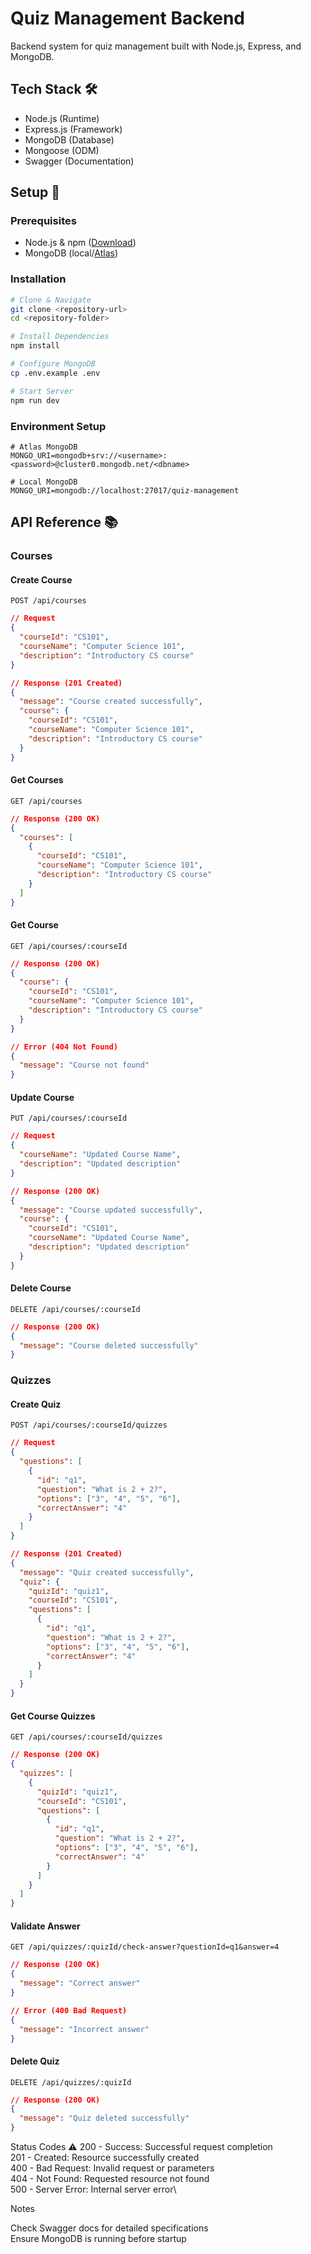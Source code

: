 # Quiz Management Backend

Backend system for quiz management built with Node.js, Express, and MongoDB.

## Tech Stack 🛠️
- Node.js (Runtime)
- Express.js (Framework)
- MongoDB (Database)
- Mongoose (ODM)
- Swagger (Documentation)

## Setup 🚀
### Prerequisites
- Node.js & npm ([Download](https://nodejs.org/))
- MongoDB (local/[Atlas](https://www.mongodb.com/cloud/atlas))

### Installation
```bash
# Clone & Navigate
git clone <repository-url>
cd <repository-folder>

# Install Dependencies
npm install

# Configure MongoDB
cp .env.example .env

# Start Server
npm run dev
```

### Environment Setup
```env
# Atlas MongoDB
MONGO_URI=mongodb+srv://<username>:<password>@cluster0.mongodb.net/<dbname>

# Local MongoDB
MONGO_URI=mongodb://localhost:27017/quiz-management
```

## API Reference 📚

### Courses

#### Create Course
`POST /api/courses`
```json
// Request
{
  "courseId": "CS101",
  "courseName": "Computer Science 101",
  "description": "Introductory CS course"
}

// Response (201 Created)
{
  "message": "Course created successfully",
  "course": {
    "courseId": "CS101",
    "courseName": "Computer Science 101",
    "description": "Introductory CS course"
  }
}
```

#### Get Courses
`GET /api/courses`
```json
// Response (200 OK)
{
  "courses": [
    {
      "courseId": "CS101",
      "courseName": "Computer Science 101",
      "description": "Introductory CS course"
    }
  ]
}
```

#### Get Course
`GET /api/courses/:courseId`
```json
// Response (200 OK)
{
  "course": {
    "courseId": "CS101",
    "courseName": "Computer Science 101",
    "description": "Introductory CS course"
  }
}

// Error (404 Not Found)
{
  "message": "Course not found"
}
```

#### Update Course
`PUT /api/courses/:courseId`
```json
// Request
{
  "courseName": "Updated Course Name",
  "description": "Updated description"
}

// Response (200 OK)
{
  "message": "Course updated successfully",
  "course": {
    "courseId": "CS101",
    "courseName": "Updated Course Name",
    "description": "Updated description"
  }
}
```

#### Delete Course
`DELETE /api/courses/:courseId`
```json
// Response (200 OK)
{
  "message": "Course deleted successfully"
}
```

### Quizzes

#### Create Quiz
`POST /api/courses/:courseId/quizzes`
```json
// Request
{
  "questions": [
    {
      "id": "q1",
      "question": "What is 2 + 2?",
      "options": ["3", "4", "5", "6"],
      "correctAnswer": "4"
    }
  ]
}

// Response (201 Created)
{
  "message": "Quiz created successfully",
  "quiz": {
    "quizId": "quiz1",
    "courseId": "CS101",
    "questions": [
      {
        "id": "q1",
        "question": "What is 2 + 2?",
        "options": ["3", "4", "5", "6"],
        "correctAnswer": "4"
      }
    ]
  }
}
```

#### Get Course Quizzes
`GET /api/courses/:courseId/quizzes`
```json
// Response (200 OK)
{
  "quizzes": [
    {
      "quizId": "quiz1",
      "courseId": "CS101",
      "questions": [
        {
          "id": "q1",
          "question": "What is 2 + 2?",
          "options": ["3", "4", "5", "6"],
          "correctAnswer": "4"
        }
      ]
    }
  ]
}
```

#### Validate Answer
`GET /api/quizzes/:quizId/check-answer?questionId=q1&answer=4`
```json
// Response (200 OK)
{
  "message": "Correct answer"
}

// Error (400 Bad Request)
{
  "message": "Incorrect answer"
}
```

#### Delete Quiz
`DELETE /api/quizzes/:quizId`
```json
// Response (200 OK)
{
  "message": "Quiz deleted successfully"
}
```
Status Codes ⚠️
200 - Success: Successful request completion\
201 - Created: Resource successfully created\
400 - Bad Request: Invalid request or parameters\
404 - Not Found: Requested resource not found\
500 - Server Error: Internal server error\

Notes

Check Swagger docs for detailed specifications\
Ensure MongoDB is running before startup